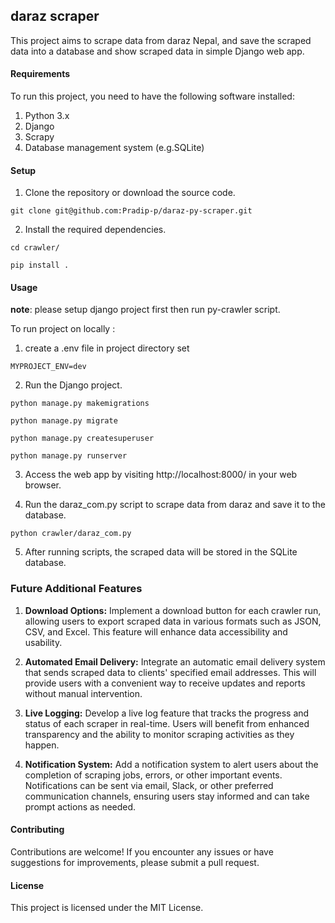 ## daraz scraper

This project aims to scrape data from  daraz Nepal, and save the scraped data into a database and show scraped data in simple Django web app.

#### Requirements
To run this project, you need to have the following software installed:

1. Python 3.x
2. Django
3. Scrapy 
4. Database management system (e.g.SQLite)

#### Setup
1. Clone the repository or download the source code.
```
git clone git@github.com:Pradip-p/daraz-py-scraper.git
```
2. Install the required dependencies.
```
cd crawler/
```
```
pip install .
```
#### Usage
**note**: please setup django project first then run py-crawler script.

To run project on locally :

1. create a .env file in project directory
set 
```
MYPROJECT_ENV=dev
```
2. Run the Django project.
```
python manage.py makemigrations
```
```
python manage.py migrate
```
```
python manage.py createsuperuser
```
```
python manage.py runserver
```
3. Access the web app by visiting http://localhost:8000/ in your web browser.

4. Run the daraz_com.py script to scrape data from daraz and save it to the database.
```
python crawler/daraz_com.py
```
5. After running scripts, the scraped data will be stored in the SQLite database.

### Future Additional Features

1. **Download Options:** Implement a download button for each crawler run, allowing users to export scraped data in various formats such as JSON, CSV, and Excel. This feature will enhance data accessibility and usability.

2. **Automated Email Delivery:** Integrate an automatic email delivery system that sends scraped data to clients' specified email addresses. This will provide users with a convenient way to receive updates and reports without manual intervention.

3. **Live Logging:** Develop a live log feature that tracks the progress and status of each scraper in real-time. Users will benefit from enhanced transparency and the ability to monitor scraping activities as they happen.

4. **Notification System:** Add a notification system to alert users about the completion of scraping jobs, errors, or other important events. Notifications can be sent via email, Slack, or other preferred communication channels, ensuring users stay informed and can take prompt actions as needed.




#### Contributing
Contributions are welcome! If you encounter any issues or have suggestions for improvements, please submit a pull request.

#### License
This project is licensed under the MIT License.

